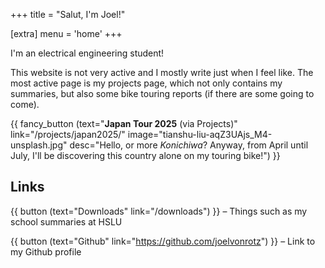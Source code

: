 +++
title = "Salut, I'm Joel!"

[extra]
menu = 'home'
+++

I'm an electrical engineering student!

This website is not very active and I mostly write just when I feel like. The most active page is my projects page, which not only contains my summaries, but also some bike touring reports (if there are some going to come).


{{ fancy_button (text="**Japan Tour 2025** (via Projects)" link="/projects/japan2025/" image="tianshu-liu-aqZ3UAjs_M4-unsplash.jpg" desc="Hello, or more _Konichiwa_? Anyway, from April until July, I'll be discovering this country alone on my touring bike!") }}


## Links

{{ button (text="Downloads" link="/downloads") }} – Things such as my school summaries at HSLU

{{ button (text="Github" link="https://github.com/joelvonrotz") }} – Link to my Github profile

